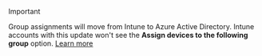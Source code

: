 >[!Important]
>Group assignments will move from Intune to Azure Active Directory. Intune accounts with this update won't see the **Assign devices to the following group** option. [Learn more](#changes-to-intune-group-assignments)
